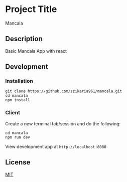 # Project Title

Mancala

## Description

Basic Mancala App with react

## Development

### Installation

```
git clone https://github.com/szikaria961/mancala.git
cd mancala
npm install
```

### Client

Create a new terminal tab/session and do the following:

```
cd mancala
npm run dev
```

View development app at `http://localhost:8080`

## License

[MIT](https://choosealicense.com/licenses/mit/)